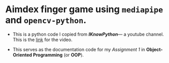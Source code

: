 # **Aimdex finger game using `mediapipe` and `opencv-python`.**

- This is a python code I copied from ***IKnowPython***— a youtube channel. This is the [link](https://youtu.be/k6_EUJUaQbg?si=b3btI7hfpMp7yHfd) for the video.

- This serves as the documentation code for my *Assignment 1* in **Object-Oriented Programming** (or **OOP**).